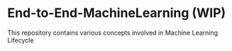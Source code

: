 # End-to-End-MachineLearning (WIP)
This repository contains various concepts involved in Machine Learning Lifecycle 
